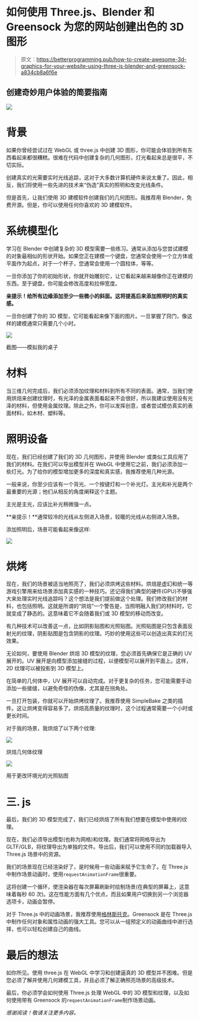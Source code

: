 # 如何使用 Three.js、Blender 和 Greensock 为您的网站创建出色的 3D 图形

> 原文：<https://betterprogramming.pub/how-to-create-awesome-3d-graphics-for-your-website-using-three-js-blender-and-greensock-a834cb8a6f6e>

## 创建奇妙用户体验的简要指南

![](img/cc78fdd4a9e1b90b3a17f925e3be2059.png)

# 背景

如果你曾经尝试过在 WebGL 或 three.js 中创建 3D 图形，你可能会体验到所有东西看起来都很糟糕。很难在代码中创建复杂的几何图形，灯光看起来总是很平，不切实际。

创建真实的光需要实时光线追踪，这对于大多数计算机硬件来说太重了。因此，相反，我们将使用一些先进的技术来“伪造”真实的照明和改变光线条件。

但是首先，让我们使用 3D 建模软件创建我们的几何图形。我推荐用 Blender，免费开源。但是，你可以使用任何你喜欢的 3D 建模软件。

# 系统模型化

学习在 Blender 中创建复杂的 3D 模型需要一些练习。通常从添加与您尝试建模的对象最相似的形状开始。如果您正在建模一个键盘，您通常会使用一个立方体或平面作为起点，对于一个杯子，您通常会使用一个圆柱体，等等。

一旦你添加了你的初始形状，你就开始雕刻它，让它看起来越来越像你正在建模的东西。至于键盘，你可能会修改高度和拉伸宽度。

**亲提示！给所有边缘添加至少一些微小的斜面。这将提高后来添加照明时的真实感。**

一旦你创建了你的 3D 模型，它可能看起来像下面的图片。一旦掌握了窍门，像这样的建模通常只需要几个小时。

![](img/b5e16cf604306f2fc75675f9c993ba27.png)

截图——模拟我的桌子

# 材料

当三维几何完成后，我们必须添加纹理和材料到所有不同的表面。通常，当我们使用烘焙来创建纹理时，有光泽的金属表面看起来不会很好，所以我建议使用没有光泽的材料，但使用金属纹理。除此之外，你可以发挥创意，或者尝试模仿真实的表面材料，如木材、塑料等。

# 照明设备

现在，我们已经创建了我们的 3D 几何图形，并使用 Blender 或类似工具应用了我们的材料。在我们可以导出模型并在 WebGL 中使用它之前，我们必须添加一些灯光。为了给你的模型增加更多的深度和真实感，我推荐使用几种光源。

一般来说，你至少应该有一个背光、一个按键灯和一个补光灯。主光和补光是两个最重要的光源；他们从相反的角度阐释这个主题。

主光是主光，应该比补光稍微强一点。

**亲提示！**通常较冷的光线从左侧进入场景，较暖的光线从右侧进入场景。

添加照明后，场景可能看起来像这样:

![](img/210b1e12748b48243b23c1932bf840f4.png)

# 烘烤

现在，我们的场景被适当地照亮了，我们必须烘烤这些材料。烘焙是虚幻和统一等游戏引擎用来给场景添加真实感的一种技巧。还记得我们典型的硬件(GPU)不够强大来处理实时光线追踪吗？这个想法是我们提前做这个处理。我们修改我们的材料，也包括照明。这就是所谓的“烘焙”一个警告是，当照明融入我们的材料时，它就变成了静态的。这意味着它不会随着我们或 3D 模型的移动而改变。

有几种技术可以改善这一点，比如阴影贴图和光照贴图。光照贴图是只包含表面反射光的纹理，阴影贴图是包含阴影的纹理。巧妙的使用这些可以创造出真实的灯光效果。

无论如何，要使用 Blender 烘焙 3D 模型的纹理，您必须首先确保它是正确的 UV 展开的。UV 展开是向模型添加接缝的过程，以便模型可以展开到平面上。这样，2D 纹理可以被投影到 3D 模型上。

在简单的几何体中，UV 展开可以自动完成。对于更复杂的任务，您可能需要手动添加一些接缝，以避免奇怪的伪像，尤其是在拐角处。

一旦打开包装，你就可以开始烘烤纹理了。我推荐使用 SimpleBake 之类的插件。这让烘烤变得容易多了。烘焙高质量的纹理时，这个过程通常需要一个小时或更长时间。

对于我的场景，我烘焙了以下两个纹理:

![](img/b4749360de83f89c8c8298b749193e5d.png)

烘焙几何体纹理

![](img/46d87c07c1d955fffef816ce6febf94e.png)

用于更改环境光的光照贴图

# 三. js

最后，我们的 3D 模型完成了，我们已经烘焙了所有我们想要在模型中使用的纹理。

现在，我们必须导出模型(也称为网格)和纹理。我们通常将网格导出为 GLTF/GLB，将纹理导出为单独的文件。导出后，我们可以使用不同的加载器导入 Three.js 场景中的资源。

我们的场景现在已经渲染好了，是时候用一些动画来赋予它生命了。在 Three.js 中制作场景动画时，使用`requestAnimationFrame`很重要。

这将创建一个循环，使渲染器在每次屏幕刷新时绘制场景(在典型的屏幕上，这意味着每秒 60 次)。这在性能方面有几个优点，而且如果用户切换到另一个浏览器选项卡，动画会暂停。

对于 Three.js 中的动画场景，我推荐使用[格林斯托克](https://greensock.com/)。Greensock 是在 Three.js 中制作任何对象和属性动画的强大工具。您可以从一组预定义的动画曲线中进行选择，也可以轻松创建自己的曲线。

# 最后的想法

如你所见。使用 three.js 在 WebGL 中学习和创建逼真的 3D 模型并不困难。但是您必须了解并使用几何建模工具，并且必须了解正确照亮场景的高级技术。

最后，你必须学会如何使用 Three.js 处理 WebGL 中的 3D 模型和纹理，以及如何使用带有 Greensock 的`requestAnimationFrame`制作场景动画。

*感谢阅读！敬请关注更多内容。*